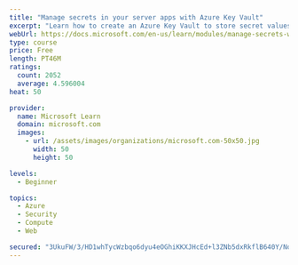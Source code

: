 ```yaml
---
title: "Manage secrets in your server apps with Azure Key Vault"
excerpt: "Learn how to create an Azure Key Vault to store secret values and how to enable secure access to the vault."
webUrl: https://docs.microsoft.com/en-us/learn/modules/manage-secrets-with-azure-key-vault/
type: course
price: Free
length: PT46M
ratings:
  count: 2052
  average: 4.596004
heat: 50

provider:
  name: Microsoft Learn
  domain: microsoft.com
  images:
    - url: /assets/images/organizations/microsoft.com-50x50.jpg
      width: 50
      height: 50

levels:
  - Beginner

topics:
  - Azure
  - Security
  - Compute
  - Web

secured: "3UkuFW/3/HD1whTycWzbqo6dyu4eOGhiKKXJHcEd+l3ZNb5dxRkflB640Y/NoLbtlh91ZleTQH3P55qcmPyBE5lqLCr+2sJW9xtayIoMEwx0Jw6mhBQQin0tWW+AKuFYhQJxxM0kqY8bnmT6hDD+nISPYMgI3MZbXkKsWYPbqf6raQnD0eubOJJNfHQ5ppHc2E5gBfdovlahqqXkOhg/Wq20ux5wSSzdbwKKk08xA/YlH05Zab3oUZCMeVbprAN47FG1cV30HXVpkJfLKM/MyiFKrhf5d11gymCZj2ksMNaHyz/xK6DRRqGqa1NDZd3b3cfgAUhDYedCLfSp18wfqPD9xeEDEz2YnJBeHOGdQoJh5O6JK9c3zjCq15+0oXCTr5sWi3ZEAnHbgXCEzTDA8IXQHtSTc4k5gU1yvYYU2xc=;EgRD+7UeiopF09HjnK0OIw=="
---
```


